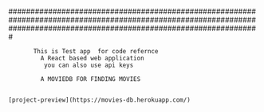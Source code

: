 #########################################################################################################################################################################

           This is Test app  for code refernce 
             A React based web application 
              you can also use api keys  
                                                             
             A MOVIEDB FOR FINDING MOVIES 
                                                             
                                                             
    [project-preview](https://movies-db.herokuapp.com/)
